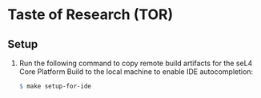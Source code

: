 # Taste of Research (TOR)

## Setup

1. Run the following command to copy remote build artifacts for the seL4 Core Platform Build to the local machine to enable IDE autocompletion:
   ```Makefile
   $ make setup-for-ide
   ```



